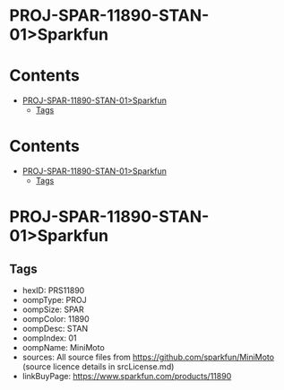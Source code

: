 
PROJ-SPAR-11890-STAN-01>Sparkfun
================================

Contents
========

* [PROJ-SPAR-11890-STAN-01>Sparkfun](#proj-spar-11890-stan-01sparkfun)
	* [Tags](#tags)

Contents
========

* [PROJ-SPAR-11890-STAN-01>Sparkfun](#proj-spar-11890-stan-01sparkfun)
	* [Tags](#tags)

# PROJ-SPAR-11890-STAN-01>Sparkfun

## Tags

- hexID: PRS11890
- oompType: PROJ
- oompSize: SPAR
- oompColor: 11890
- oompDesc: STAN
- oompIndex: 01
- oompName: MiniMoto
- sources: All source files from https://github.com/sparkfun/MiniMoto (source licence details in srcLicense.md)
- linkBuyPage: https://www.sparkfun.com/products/11890
